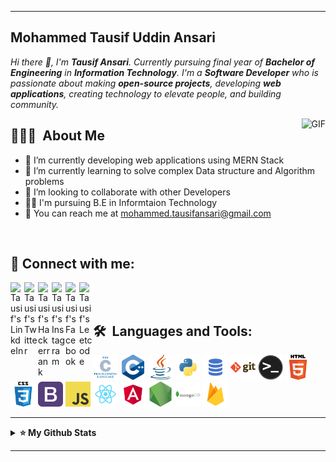 <!--
**TausifAnsari/TausifAnsari** is a ✨ _special_ ✨ repository because its `README.md` (this file) appears on your GitHub profile.

Here are some ideas to get you started:
- 🔭 I’m currently working on ...
- 🌱 I’m currently learning ...
- 👯 I’m looking to collaborate on ...
- 🤔 I’m looking for help with ...
- 💬 Ask me about ...
- 📫 How to reach me: ...
- 😄 Pronouns: ...
- ⚡ Fun fact: ...
- 💌
- 👨‍🎓
--> 
---

## Mohammed Tausif Uddin Ansari
<!--
<img src="https://komarev.com/ghpvc/?username=TausifAnsari" />
-->

<p>
  <em>
    Hi there 👋, I'm <b>Tausif Ansari</b>. Currently pursuing final year of <b>Bachelor of Engineering</b> in <b>Information Technology</b>. I'm a <b>Software Developer</b> who is passionate about making <b>open-source projects</b>, developing <b>web applications</b>, creating technology to elevate people, and building community.
  </em>
</p>
  <img align="right" alt="GIF" src="https://media.giphy.com/media/836HiJc7pgzy8iNXCn/giphy.gif" />
  

## 👨🏻‍💻 &nbsp;About Me

- 🔭 I’m currently developing web applications using MERN Stack
- 🌱 I’m currently learning to solve complex Data structure and Algorithm problems
- 👯 I’m looking to collaborate with other Developers
- 👨‍🎓 I'm pursuing B.E in Informtaion Technology
- 💌 You can reach me at mohammed.tausifansari@gmail.com

<!--
## 👯 &nbsp;Communities
- Facebook Developer Circle
- Google Developer Group
- AWS User Group
-->

<br>

## 👯&nbsp;Connect with me:

<a href="https://www.linkedin.com/in/tausifansari/" target="_blank">
  <img align="left" alt="Tausif's LinkdeIn" width="22px" src="https://cdn4.iconfinder.com/data/icons/social-messaging-ui-color-shapes-2-free/128/social-linkedin-circle-512.png" />
</a>
<a href="https://twitter.com/AfnanAnsari1">
  <img align="left" alt="Tausif's Twitter" width="22px" src="https://www.creativefreedom.co.uk/wp-content/uploads/2017/06/Twitter-featured.png" />
</a>
<a href="https://www.hackerrank.com/TA_007" target="_blank">
  <img align="left" alt="Tausif's Hackerrank" width="22px" src="https://upload.wikimedia.org/wikipedia/commons/4/40/HackerRank_Icon-1000px.png" />
</a>

<a href="https://www.instagram.com/afnan_af_7/" target="_blank">
  <img align="left" alt="Tausif's Instagram" width="22px" src="https://cdn2.iconfinder.com/data/icons/instagram-new/512/instagram-logo-color-512.png" />
</a>

<a href="https://www.facebook.com/afnan.ansari.9/" target="_blank">
  <img align="left" alt="Tausif's Facebook" width="22px" src="https://facebookbrand.com/wp-content/uploads/2019/04/f_logo_RGB-Hex-Blue_512.png?w=512&h=512" />
</a>

<a href="https://leetcode.com/tausifansari/">
  <img align="left" alt="Tausif's Leetcode" width="22px" src="https://leetcode.com/static/images/LeetCode_logo.png" />
</a>

<br />
<br />


## 🛠 &nbsp;Languages and Tools:
<code><img width="40px" src="https://raw.githubusercontent.com/github/explore/80688e429a7d4ef2fca1e82350fe8e3517d3494d/topics/c/c.png"></code>
<code><img width="40px" src="https://raw.githubusercontent.com/github/explore/80688e429a7d4ef2fca1e82350fe8e3517d3494d/topics/cpp/cpp.png"></code>
<code><img width="40px" src="https://raw.githubusercontent.com/github/explore/80688e429a7d4ef2fca1e82350fe8e3517d3494d/topics/java/java.png"></code>
<code><img width="40px" src="https://raw.githubusercontent.com/github/explore/80688e429a7d4ef2fca1e82350fe8e3517d3494d/topics/python/python.png"></code>
<code><img width="40px" src="https://raw.githubusercontent.com/github/explore/80688e429a7d4ef2fca1e82350fe8e3517d3494d/topics/sql/sql.png"></code>
<code><img width="40px" src="https://raw.githubusercontent.com/github/explore/80688e429a7d4ef2fca1e82350fe8e3517d3494d/topics/git/git.png"></code>
<code><img width="40px" src="https://raw.githubusercontent.com/github/explore/80688e429a7d4ef2fca1e82350fe8e3517d3494d/topics/terminal/terminal.png"></code>
<code><img width="40px" src="https://raw.githubusercontent.com/github/explore/80688e429a7d4ef2fca1e82350fe8e3517d3494d/topics/html/html.png"></code>
<code><img width="40px" src="https://raw.githubusercontent.com/github/explore/80688e429a7d4ef2fca1e82350fe8e3517d3494d/topics/css/css.png"></code>
<code><img width="40px" src="https://raw.githubusercontent.com/github/explore/80688e429a7d4ef2fca1e82350fe8e3517d3494d/topics/bootstrap/bootstrap.png"></code>
<code><img width="40px" src="https://raw.githubusercontent.com/github/explore/80688e429a7d4ef2fca1e82350fe8e3517d3494d/topics/javascript/javascript.png"></code>
<code><img width="40px" src="https://raw.githubusercontent.com/github/explore/80688e429a7d4ef2fca1e82350fe8e3517d3494d/topics/react/react.png"></code>
<code><img width="40px" src="https://raw.githubusercontent.com/github/explore/80688e429a7d4ef2fca1e82350fe8e3517d3494d/topics/angular/angular.png"></code>
<code><img width="40px" src="https://raw.githubusercontent.com/github/explore/80688e429a7d4ef2fca1e82350fe8e3517d3494d/topics/nodejs/nodejs.png"></code>
<code><img width="40px" src="https://raw.githubusercontent.com/github/explore/80688e429a7d4ef2fca1e82350fe8e3517d3494d/topics//mongodb/mongodb.png"></code>
<code><img width="40px" src="https://raw.githubusercontent.com/github/explore/80688e429a7d4ef2fca1e82350fe8e3517d3494d/topics/firebase/firebase.png"></code>


---

<details>
  <summary><strong>⭐️ My Github Stats</strong></summary>
  <br>
  

</details>

---

